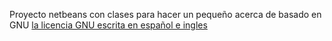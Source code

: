 Proyecto netbeans con clases para hacer un pequeño acerca de basado en GNU [la licencia GNU escrita en español e ingles](incluye.md)